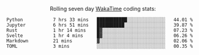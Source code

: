 <!--<p align="center">
  <img width="auto" src ="https://github-readme-stats.vercel.app/api/top-langs/?username=syrkis&layout=compact&hide_border=true&theme=darcula&bg_color=00000000&langs_count=6&hide=jupyter%20notebook,JavaScript,HTML" width = 400>
      <img src ="https://github-readme-streak-stats.herokuapp.com?user=syrkis&theme=darcula&hide_border=true&background=FFFFFF00" width = 400>

</p>-->
<p align="center">Rolling seven day <a href='https://wakatime.com/'> WakaTime</a> coding stats:</p>
<!--START_SECTION:waka-->

```text
Python           7 hrs 33 mins   ███████████░░░░░░░░░░░░░░   44.01 %
Jupyter          6 hrs 51 mins   ██████████░░░░░░░░░░░░░░░   39.87 %
Rust             1 hr 14 mins    █▓░░░░░░░░░░░░░░░░░░░░░░░   07.23 %
Svelte           1 hr 4 mins     █▓░░░░░░░░░░░░░░░░░░░░░░░   06.26 %
Markdown         21 mins         ▓░░░░░░░░░░░░░░░░░░░░░░░░   02.06 %
TOML             3 mins          ░░░░░░░░░░░░░░░░░░░░░░░░░   00.35 %
```

<!--END_SECTION:waka-->

